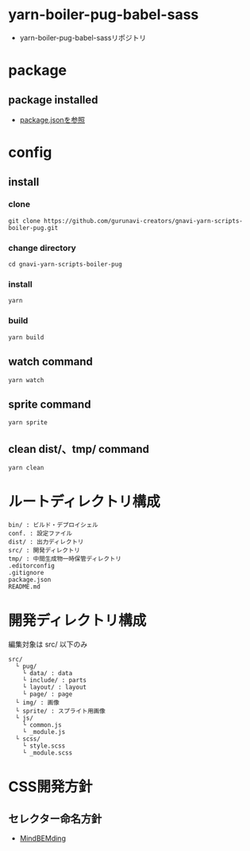 # yarn-boiler-pug-babel-sass

- yarn-boiler-pug-babel-sassリポジトリ


# package

## package installed

- [package.jsonを参照](package.json)


# config

## install

### clone

    git clone https://github.com/gurunavi-creators/gnavi-yarn-scripts-boiler-pug.git

### change directory

    cd gnavi-yarn-scripts-boiler-pug

### install

    yarn

### build

    yarn build

## watch command

    yarn watch

## sprite command

    yarn sprite

## clean dist/、tmp/ command

    yarn clean


# ルートディレクトリ構成

    bin/ : ビルド・デプロイシェル
    conf. : 設定ファイル
    dist/ : 出力ディレクトリ
    src/ : 開発ディレクトリ
    tmp/ : 中間生成物一時保管ディレクトリ
    .editorconfig
    .gitignore
    package.json
    README.md


# 開発ディレクトリ構成

編集対象は src/ 以下のみ

    src/
      └ pug/
        └ data/ : data
        └ include/ : parts
        └ layout/ : layout
        └ page/ : page
      └ img/ : 画像
      └ sprite/ : スプライト用画像
      └ js/
        └ common.js
        └ _module.js
      └ scss/
        └ style.scss
        └ _module.scss


# CSS開発方針

## セレクター命名方針

- [MindBEMding](https://csswizardry.com/2013/01/mindbemding-getting-your-head-round-bem-syntax/)
